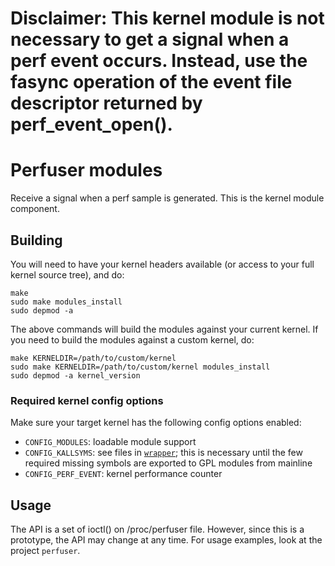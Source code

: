 Disclaimer: This kernel module is not necessary to get a signal when a perf event occurs. Instead, use the fasync operation of the event file descriptor returned by perf_event_open(). 
==========


Perfuser modules
================

Receive a signal when a perf sample is generated. This is the kernel
module component.

Building
--------

You will need to have your kernel headers available (or access to your full
kernel source tree), and do:

    make
    sudo make modules_install
    sudo depmod -a

The above commands will build the modules against your current kernel. If you
need to build the modules against a custom kernel, do:

    make KERNELDIR=/path/to/custom/kernel
    sudo make KERNELDIR=/path/to/custom/kernel modules_install
    sudo depmod -a kernel_version


### Required kernel config options

Make sure your target kernel has the following config options enabled:

  - `CONFIG_MODULES`: loadable module support
  - `CONFIG_KALLSYMS`: see files in [`wrapper`](wrapper); this is
     necessary until the few required missing symbols are exported to GPL
     modules from mainline
  - `CONFIG_PERF_EVENT`: kernel performance counter 


Usage
-----

The API is a set of ioctl() on /proc/perfuser file. However, since this
is a prototype, the API may change at any time. For usage examples, look
at the project `perfuser`.


